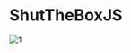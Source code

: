# ShutTheBoxJS
![1](https://user-images.githubusercontent.com/71166016/158563461-2646aecc-543c-47ec-a8a1-d88248b262dd.jpg)
